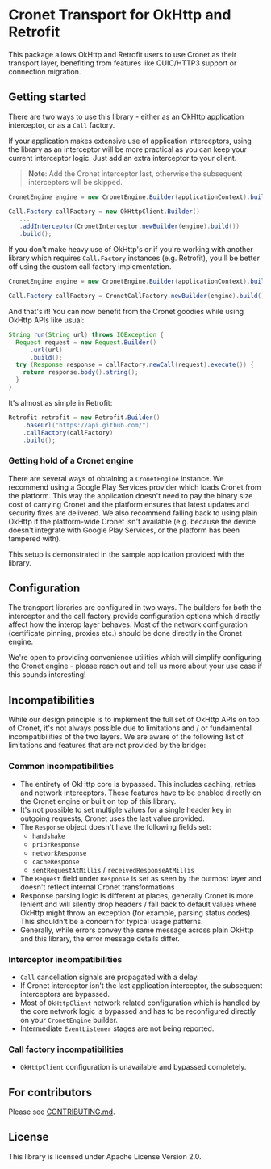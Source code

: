 # Cronet Transport for OkHttp and Retrofit

This package allows OkHttp and Retrofit users to use Cronet as their transport
layer, benefiting from features like QUIC/HTTP3 support or connection migration.

## Getting started

There are two ways to use this library - either as an OkHttp application
interceptor, or as a `Call` factory.

If your application makes extensive use of application interceptors,
using the library as an interceptor will be more practical as you can keep
your current interceptor logic. Just add an extra interceptor to your client.

> **Note**: Add the Cronet interceptor last, otherwise the subsequent
> interceptors will be skipped.

```java
CronetEngine engine = new CronetEngine.Builder(applicationContext).build();

Call.Factory callFactory = new OkHttpClient.Builder()
   ...
   .addInterceptor(CronetInterceptor.newBuilder(engine).build())
   .build();
```

If you don't make heavy use of OkHttp's or if you're working with another
library which requires `Call.Factory` instances (e.g. Retrofit), you'll
be better off using the custom call factory implementation.

```java
CronetEngine engine = new CronetEngine.Builder(applicationContext).build();

Call.Factory callFactory = CronetCallFactory.newBuilder(engine).build();
```

And that's it! You can now benefit from the Cronet goodies while using OkHttp
APIs like usual:

```java
String run(String url) throws IOException {
  Request request = new Request.Builder()
      .url(url)
      .build();
  try (Response response = callFactory.newCall(request).execute()) {
    return response.body().string();
  }
}
```

It's almost as simple in Retrofit:

```java
Retrofit retrofit = new Retrofit.Builder()
    .baseUrl("https://api.github.com/")
    .callFactory(callFactory)
    .build();
```

### Getting hold of a Cronet engine

There are several ways of obtaining a `CronetEngine` instance. We recommend using
a Google Play Services provider which loads Cronet from the platform. This way
the application doesn't need to pay the binary size cost of carrying Cronet
and the platform ensures that latest updates and security fixes are delivered.
We also recommend falling back to using plain OkHttp if the platform-wide Cronet
isn't available (e.g. because the device doesn't integrate with Google Play
Services, or the platform has been tampered with).

This setup is demonstrated in the sample application provided with the library.

## Configuration
The transport libraries are configured in two ways. The builders for both the
interceptor and the call factory provide configuration options which directly
affect how the interop layer behaves. Most of the network configuration
(certificate pinning, proxies etc.) should be done directly in the Cronet
engine.

We're open to providing convenience utilities which will simplify configuring
the Cronet engine - please reach out and tell us more about your use case
if this sounds interesting!

## Incompatibilities

While our design principle is to implement the full set of OkHttp APIs
on top of Cronet, it's not always possible due to limitations and / or
fundamental incompatibilities of the two layers. We are aware of the following
list of limitations and features that are not provided by the bridge:

### Common incompatibilities
  - The entirety of OkHttp core is bypassed. This includes caching, retries
    and network interceptors. These features have to be enabled directly
    on the Cronet engine or built on top of this library.
  - It's not possible to set multiple values for a single header key in outgoing
    requests, Cronet uses the last value provided.
  - The `Response` object doesn't have the following fields set:
    - `handshake`
    - `priorResponse`
    - `networkResponse`
    - `cacheResponse`
    - `sentRequestAtMillis` / `receivedResponseAtMillis`
  - The `Request` field under `Response` is set as seen by the outmost layer and
    doesn't reflect internal Cronet transformations
  - Response parsing logic is different at places, generally Cronet is more
    lenient and will silently drop headers / fall back to default values where
    OkHttp might throw an exception (for example, parsing status codes). This
    shouldn't be a concern for typical usage patterns.
  - Generally, while errors convey the same message across plain OkHttp and this
    library, the error message details differ. 

### Interceptor incompatibilities
  - `Call` cancellation signals are propagated with a delay.
  - If Cronet interceptor isn't the last application interceptor, the subsequent
    interceptors are bypassed.
  - Most of `OkHttpClient` network related configuration which is handled by
    the core network logic is bypassed and has to be reconfigured directly
    on your `CronetEngine` builder.
  - Intermediate `EventListener` stages are not being reported.

### Call factory incompatibilities
  - `OkHttpClient` configuration is unavailable and bypassed completely.

## For contributors

Please see [CONTRIBUTING.md](CONTRIBUTING.md).

## License

This library is licensed under Apache License Version 2.0.
